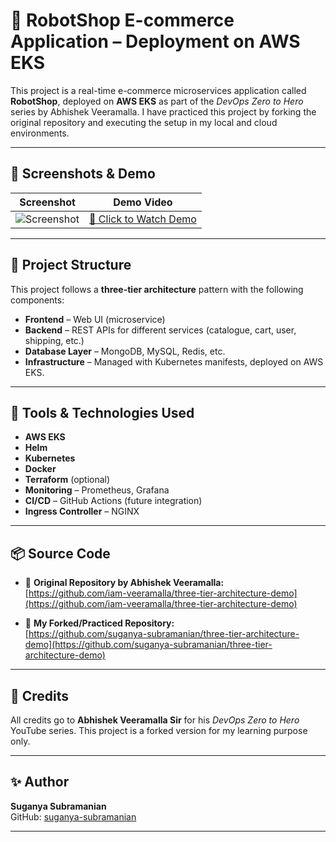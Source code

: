 # 🛒 RobotShop E-commerce Application – Deployment on AWS EKS

This project is a real-time e-commerce microservices application called **RobotShop**, deployed on **AWS EKS** as part of the *DevOps Zero to Hero* series by Abhishek Veeramalla. I have practiced this project by forking the original repository and executing the setup in my local and cloud environments.

---

## 📸 Screenshots & Demo

| Screenshot | Demo Video |
|------------|------------|
| ![Screenshot](./screenshots/kubernetes-end-to-end-project-on-eks.png) | [🎥 Click to Watch Demo](./screenshots/Screencast%20From%202025-04-14%2021-29-44.webm) |

---

## 📁 Project Structure

This project follows a **three-tier architecture** pattern with the following components:

- **Frontend** – Web UI (microservice)
- **Backend** – REST APIs for different services (catalogue, cart, user, shipping, etc.)
- **Database Layer** – MongoDB, MySQL, Redis, etc.
- **Infrastructure** – Managed with Kubernetes manifests, deployed on AWS EKS.

---

## 🔧 Tools & Technologies Used

- **AWS EKS**
- **Helm**
- **Kubernetes**
- **Docker**
- **Terraform** (optional)
- **Monitoring** – Prometheus, Grafana
- **CI/CD** – GitHub Actions (future integration)
- **Ingress Controller** – NGINX

---

## 📦 Source Code

- 🔗 **Original Repository by Abhishek Veeramalla:**  
  [https://github.com/iam-veeramalla/three-tier-architecture-demo](https://github.com/iam-veeramalla/three-tier-architecture-demo)

- 🔗 **My Forked/Practiced Repository:**  
  [https://github.com/suganya-subramanian/three-tier-architecture-demo](https://github.com/suganya-subramanian/three-tier-architecture-demo)

---

## 🙏 Credits

All credits go to **Abhishek Veeramalla Sir** for his *DevOps Zero to Hero* YouTube series. This project is a forked version for my learning purpose only.

---

## ✨ Author

**Suganya Subramanian**  
GitHub: [suganya-subramanian](https://github.com/suganya-subramanian)

---

